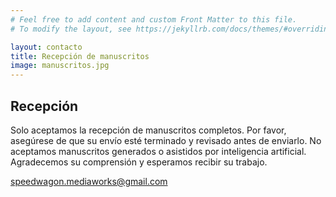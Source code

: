 ```yaml
---
# Feel free to add content and custom Front Matter to this file.
# To modify the layout, see https://jekyllrb.com/docs/themes/#overriding-theme-defaults

layout: contacto
title: Recepción de manuscritos
image: manuscritos.jpg
---
```

## Recepción
Solo aceptamos la recepción de manuscritos completos. Por favor, asegúrese de que su envío esté terminado y revisado antes de enviarlo. No aceptamos manuscritos generados o asistidos por inteligencia artificial. Agradecemos su comprensión y esperamos recibir su trabajo.


<a href="mailto:speedwagon.mediaworks@gmail.com?subject=manuscritos" target="_blank" rel="noopener noreferrer" class="btn btn-primary">
<i class="fa-solid fa-envelope"></i> speedwagon.mediaworks@gmail.com
</a>